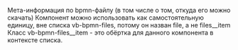 Мета-информация по bpmn-файлу (в том числе о том, откуда его можно скачать)
Компонент можно использовать как самостоятельную единицу, вне списка vb-bpmn-files,
потому он назван file, а не files__item
Класс vb-bpmn-files__item - это обёртка для данного компонента в контексте списка.
